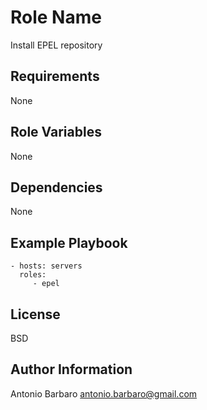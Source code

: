 Role Name
=========

Install EPEL repository

Requirements
------------

None

Role Variables
--------------

None

Dependencies
------------

None

Example Playbook
----------------

    - hosts: servers
      roles:
         - epel

License
-------

BSD

Author Information
------------------

Antonio Barbaro <antonio.barbaro@gmail.com>
